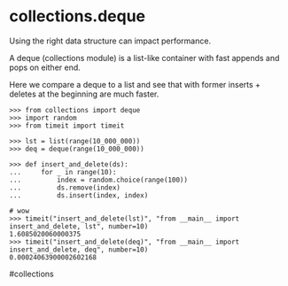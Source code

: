 # collections.deque

Using the right data structure can impact performance.

A deque (collections module) is a list-like container with fast appends and pops on either end.

Here we compare a deque to a list and see that with former inserts + deletes at the beginning are much faster.

```
>>> from collections import deque
>>> import random
>>> from timeit import timeit

>>> lst = list(range(10_000_000))
>>> deq = deque(range(10_000_000))

>>> def insert_and_delete(ds):
...     for _ in range(10):
...         index = random.choice(range(100))
...         ds.remove(index)
...         ds.insert(index, index)

# wow
>>> timeit("insert_and_delete(lst)", "from __main__ import insert_and_delete, lst", number=10)
1.6085020060000375
>>> timeit("insert_and_delete(deq)", "from __main__ import insert_and_delete, deq", number=10)
0.00024063900002602168
```

#collections
